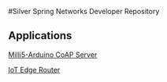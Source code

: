 #Silver Spring Networks Developer Repository
## Applications
[Milli5-Arduino CoAP Server](Milli5-Arduino%20CoAP%20Server)

[IoT Edge Router](IoT_Router_BLE)
